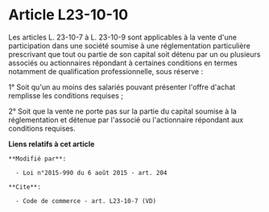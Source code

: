 # Article L23-10-10

Les articles L. 23-10-7 à L. 23-10-9 sont applicables à la vente d'une participation dans une société soumise à une
réglementation particulière prescrivant que tout ou partie de son capital soit détenu par un ou plusieurs associés ou
actionnaires répondant à certaines conditions en termes notamment de qualification professionnelle, sous réserve : 

1° Soit qu'un au moins des salariés pouvant présenter l'offre d'achat remplisse les conditions requises ; 

2° Soit que la vente ne porte pas sur la partie du capital soumise à la réglementation et détenue par l'associé ou
l'actionnaire répondant aux conditions requises.

**Liens relatifs à cet article**

	**Modifié par**:

	  - Loi n°2015-990 du 6 août 2015 - art. 204

	**Cite**:

	  - Code de commerce - art. L23-10-7 (VD)
